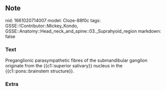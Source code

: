 ## Note
nid: 1661020714007
model: Cloze-88f0c
tags: GSSE::!Contributor::Mickey_Kondo, GSSE::Anatomy::Head_neck_and_spine::03._Suprahyoid_region
markdown: false

### Text
Preganglionic parasympathetic fibres of the submandibular ganglion originate from the {{c1::superior salivary}} nucleus in the {{c1::pons::brainstem structure}}.

### Extra

